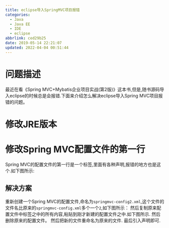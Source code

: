 ```yaml
---
title: eclipse导入SpringMVC项目报错
categories: 
  - Java
  - Java EE
  - IDE
  - eclipse
abbrlink: ced29b25
date: 2019-05-14 22:21:07
updated: 2022-04-04 00:51:44
---
```

# 问题描述 #
最近在看《Spring MVC+Mybatis企业项目实战(第2版)》这本书,但是,随书源码导入eclipse的时候总是会报错.下面来介绍怎么解决eclipse导入Spring MVC项目报错的问题。
# 修改JRE版本 #
# 修改Spring MVC配置文件的第一行 #
Spring MVC的配置文件的第一行是一个<beans>标签,里面有各种声明,报错的地方也是这个.如下图所示:
## 解决方案 ##
重新创建一个Spring MVC的配置文件,命名为`springmvc-config2.xml`,这个文件的文件名比原来的`springmvc-config.xml`多个一个`2`,如下图所示：
然后复制原来配置文件中<beans>标签之中的所有内容,粘贴到刚才新建的配置文件之中.如下图所示.
然后删除原来的配置文件。
然后把新的文件重命名为原来的文件.
最后引入声明即可.
